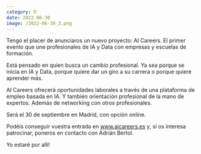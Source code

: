 ```yaml
--- 
category: D 
date: 2022-06-30 
image: /2022-06-30_3.png 
--- 
```


Tengo el placer de anunciaros un nuevo proyecto: AI Careers. El primer evento que une profesionales de IA y Data con empresas y escuelas de formación.

Está pensado en quien busca un cambio profesional. Ya sea porque se inicia en IA y Data, porque quiere dar un giro a su carrera o porque quiere aprender más.

AI Careers ofrecerá oportunidades laborales a través de una plataforma de empleo basada en IA. Y también orientación profesional de la mano de expertos. Además de networking con otros profesionales.

Será el 30 de septiembre en Madrid, con opción online.

Podéis conseguir vuestra entrada en www.aicareers.es y, si os interesa patrocinar, poneros en contacto con Adrián Bertol.

Yo estaré por allí!
